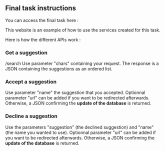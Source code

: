 ## Final task instructions

You can access the final task here :

This website is an example of how to use the services created for this task.

Here is how the different APIs work :

### Get a suggestion

/search
Use parameter "chars" containing your request. The response is a JSON containing the suggestions as an ordered list.

### Accept a suggestion
Use parameter "name" the suggestion that you accepted. 
Optionnal parameter "url" can be added if you want to be redirected afterwards. 
Otherwise, a JSON confirming the **update of the database** is returned.

### Decline a suggestion

Use the parameters "suggestion" (the declined suggestion) and "name" (the name you wanted to use). 
Optionnal parameter "url" can be added if you want to be redirected afterwards. 
Otherwise, a JSON confirming the **update of the database** is returned.
